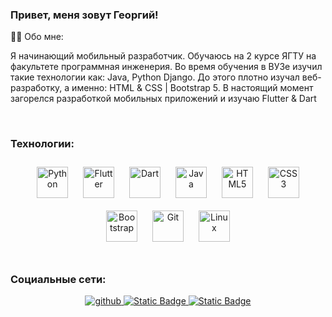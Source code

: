 ### Привет, меня зовут Георгий!  
  

👨‍💻 Обо мне:  
  

Я начинающий мобильный разработчик. Обучаюсь на 2 курсе ЯГТУ на факультете программная инженерия. Во время обучения в ВУЗе изучил такие технологии как: Java, Python Django. До этого плотно изучал веб-разработку, а именно: HTML & CSS | Bootstrap 5. В настоящий момент загорелся разработкой мобильных приложений и изучаю Flutter & Dart  
  

<br/>  



### Технологии:  
<div align="center">  
<a href="https://www.python.org/" target="_blank"><img style="margin: 10px" src="https://profilinator.rishav.dev/skills-assets/python-original.svg" alt="Python" height="50" /></a>  
<a href="https://flutter.dev/" target="_blank"><img style="margin: 10px" src="https://profilinator.rishav.dev/skills-assets/flutterio-icon.svg" alt="Flutter" height="50" /></a>  
<a href="https://dart.dev/" target="_blank"><img style="margin: 10px" src="https://profilinator.rishav.dev/skills-assets/dartlang-icon.svg" alt="Dart" height="50" /></a>  
<a href="https://www.java.com/" target="_blank"><img style="margin: 10px" src="https://profilinator.rishav.dev/skills-assets/java-original-wordmark.svg" alt="Java" height="50" /></a>  
<a href="https://en.wikipedia.org/wiki/HTML5" target="_blank"><img style="margin: 10px" src="https://profilinator.rishav.dev/skills-assets/html5-original-wordmark.svg" alt="HTML5" height="50" /></a>  
<a href="https://www.w3schools.com/css/" target="_blank"><img style="margin: 10px" src="https://profilinator.rishav.dev/skills-assets/css3-original-wordmark.svg" alt="CSS3" height="50" /></a>  
<a href="https://getbootstrap.com/docs/3.4/javascript/" target="_blank"><img style="margin: 10px" src="https://profilinator.rishav.dev/skills-assets/bootstrap-plain.svg" alt="Bootstrap" height="50" /></a>  
<a href="https://github.com/" target="_blank"><img style="margin: 10px" src="https://profilinator.rishav.dev/skills-assets/git-scm-icon.svg" alt="Git" height="50" /></a>  
<a href="https://www.linux.org/" target="_blank"><img style="margin: 10px" src="https://profilinator.rishav.dev/skills-assets/linux-original.svg" alt="Linux" height="50" /></a>  
</div>  

<br/>  



### Социальные сети:  
<div align="center">
<a href="https://github.com/gabralava" target="_blank">
<img src=https://img.shields.io/badge/github-%2324292e.svg?&style=for-the-badge&logo=github&logoColor=white alt=github style="margin-bottom: 5px;" />
</a>
<a href="https://t.me/gabralava" target="_blank">
<img alt="Static Badge" src="https://img.shields.io/badge/-gabralava-blue?style=flat&logo=telegram&logoColor=white&link=https%3A%2F%2Ft.me%2Fgabralava">
</a>
<a href="https://vk.com/gabralava" target="_blank">
<img alt="Static Badge" src="https://img.shields.io/badge/-%D0%92%D0%9A%D0%BE%D0%BD%D1%82%D0%B0%D0%BA%D1%82%D0%B5-blue?style=for-the-badge&logo=vk&logoColor=white&link=https%3A%2F%2Fvk.com%2Fgabralava">
</a>
</div>  
  

<br/>  

<!-- ### 💻 Пройденные курсы:

| Курсы                                                           |   Дата окончания  |
| ----------------------------------------------------------------| :---------------: |
| [sololearn]sololearn.com - Введение в Java                      |     25/09/2023    |
| [sololearn]sololearn.com - Python для начинающих                |     03/02/2021    |
| [sololearn]fructcode.com - HTML/CSS                             |     ##/##/####    |
| [sololearn]fructcode.com - Bootstrap 3                          |     ##/##/####    |
| [sololearn]fructcode.com - PHP/MySQL                            |     ##/##/####    |

--- -->
